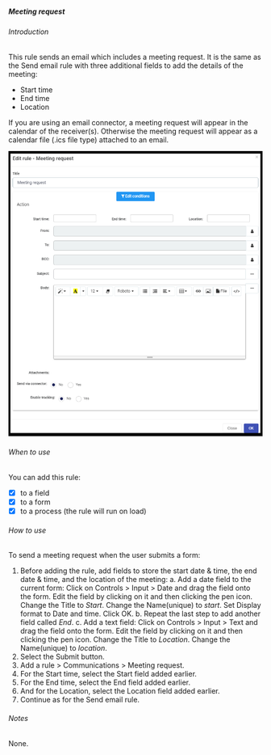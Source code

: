 ##### Meeting request
###### Introduction
This rule sends an email which includes a meeting request. It is the same as the Send email rule with three additional fields to add the details of the meeting:
* Start time
* End time
* Location


If you are using an email connector, a meeting request will appear in the calendar of the receiver(s).  Otherwise the meeting request will appear as a calendar file (.ics file type) attached to an email.

![Meeting request rule dialog box](images/MeetingRequest.png)

###### When to use 
You can add this rule:
- [x] to a field
- [x] to a form 
- [x] to a process (the rule will run on load)
###### How to use
To send a meeting request when the user submits a form:
1. Before adding the rule, add fields to store the start date & time, the end date & time, and the location of the meeting: 
   a. Add a date field to the current form: Click on Controls > Input > Date and drag the field onto the form.  Edit the field by clicking on it and then clicking the pen icon. Change the Title to *Start*.  Change the Name(unique) to *start*.  Set Display format to Date and time. Click OK.
   b. Repeat the last step to add another field called *End*.
   c. Add a text field: Click on Controls > Input > Text and drag the field onto the form.  Edit the field by clicking on it and then clicking the pen icon. Change the Title to *Location*. Change the Name(unique) to *location*.  
2. Select the Submit button.
3. Add a rule > Communications > Meeting request.
4. For the Start time, select the Start field added earlier. 
5. For the End time, select the End field added earlier. 
6. And for the Location, select the Location field added earlier.
7. Continue as for the Send email rule.

###### Notes
None.

